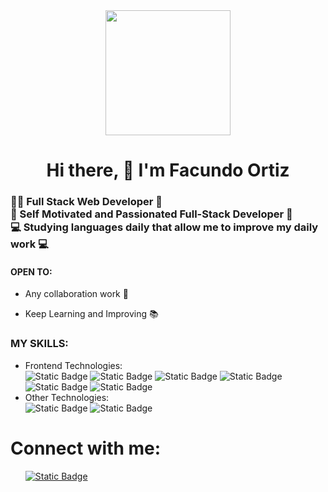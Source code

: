 <div id="Titulo" align="center">
      <img src="https://media.giphy.com/media/qgQUggAC3Pfv687qPC/giphy.gif" width="200px">
      <h1>Hi there, 👋 I'm Facundo Ortiz</h1>
</div>
<div id="Sub-titulo" align="left">
      <h3>
      👨‍💻 Full Stack Web Developer 🤖<br>
      🚀 Self Motivated and Passionated Full-Stack Developer 🚀<br>
      💻 Studying languages daily that allow me to improve my daily work 💻
      </h3>
</div>
<div id="Titulo-descripcion" align="left">
      <h4>OPEN TO:</h4>
      <ul class="descripcion">
      <li><p>Any collaboration work 🤝</p></li>
      <li><p>Keep Learning and Improving 📚</p></li>
      </ul>
</div>
    <h3>MY SKILLS:</h3>
    <ul class="skills-list">
      <li>Frontend Technologies:</li>
      <img alt="Static Badge" src="https://img.shields.io/badge/HTML5-red?logo=HTML5&labelColor=black">
      <img alt="Static Badge" src="https://img.shields.io/badge/CSS3-skyblue?logo=CSS3&labelColor=black">
      <img alt="Static Badge" src="https://img.shields.io/badge/JAVASCRIPT-yellow?logo=javascript&labelColor=black">
      <img alt="Static Badge" src="https://img.shields.io/badge/ANGULAR-red?style=plastico&logo=angular&labelColor=black">
      <img alt="Static Badge" src="https://img.shields.io/badge/REACT%20JS-skyblue?style=plastico&logo=react&labelColor=black">
      <img alt="Static Badge" src="https://img.shields.io/badge/SASS-pink?style=plastico&logo=sass&labelColor=black">
      <li>Other Technologies:</li>
      <img alt="Static Badge" src="https://img.shields.io/badge/NODE.JS-green?style=plastico&logo=node.js&labelColor=black">
      <img alt="Static Badge" src="https://img.shields.io/badge/GIT-red?style=plastico&logo=git&labelColor=black">
    </ul>
<h1>Connect with me:</h1>
<ul>
<a href="https://www.linkedin.com/in/damian-ortiz-dev"<img alt="Static Badge" src="https://img.shields.io/badge/LINKEDIN-skyblue?style=plastico&logo=linkedin&labelColor=black"></a>
<a href="mailto:damianortizdev@gmail.com"><img alt="Static Badge" src="https://img.shields.io/badge/GMAIL-white?style=plastico&logo=gmail&labelColor=black"></a>
</ul>
</body>
</html>
